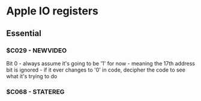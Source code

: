 # Apple IO registers

## Essential

### $C029 - NEWVIDEO

Bit 0 - always assume it's going to be '1' for now - meaning the 17th
        address bit is ignored - if it ever changes to '0' in code, decipher
        the code to see what it's trying to do

### $C068 - STATEREG
